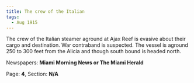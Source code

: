 ```yaml
---  
title: The crew of the Italian  
tags:  
  - Aug 1915  
---  
```

  
The crew of the Italian steamer aground at Ajax Reef is evasive about their cargo and destination. War contraband is suspected. The vessel is aground 250 to 300 feet from the Alicia and though south bound is headed north.  
  
Newspapers: **Miami Morning News or The Miami Herald**  
  
Page: **4**, Section: **N/A** 
